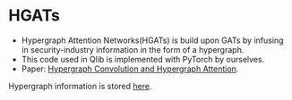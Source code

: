 # HGATs
* Hypergraph Attention Networks(HGATs) is build upon GATs by infusing in security-industry information in the form of a hypergraph.
* This code used in Qlib is implemented with PyTorch by ourselves.
* Paper: [Hypergraph Convolution and Hypergraph Attention](https://arxiv.org/pdf/1901.08150.pdf).

Hypergraph information is stored [here](hypergraph).